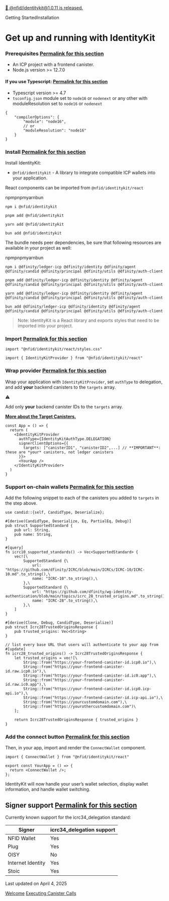 [🎉 @nfid/identitykit@1.0.11 is released.](https://www.npmjs.com/package/@nfid/identitykit)

Getting StartedInstallation

# Get up and running with IdentityKit

### Prerequisites [Permalink for this section](https://identitykit.xyz/docs/getting-started/installation\#prerequisites)

- An ICP project with a frontend canister.
- Node.js version >= 12.7.0

#### If you use Typescript: [Permalink for this section](https://identitykit.xyz/docs/getting-started/installation\#if-you-use-typescript)

- Typescript version >= 4.7
- `tsconfig.json` module set to `node16` or `nodenext` or any other with moduleResolution set to
`node16` or `nodenext`

```nextra-code
{
    "compilerOptions": {
        "module": "node16",
        // or
        "moduleResolution": "node16"
    }
}
```

### Install [Permalink for this section](https://identitykit.xyz/docs/getting-started/installation\#install)

Install IdentityKit:

- `@nfid/identitykit` \- A library to integrate compatible ICP wallets into your application.

React components can be imported from `@nfid/identitykit/react`

npmpnpmyarnbun

```nextra-code
npm i @nfid/identitykit
```

```nextra-code
pnpm add @nfid/identitykit
```

```nextra-code
yarn add @nfid/identitykit
```

```nextra-code
bun add @nfid/identitykit
```

The bundle needs peer dependencies, be sure that following resources are available in your project
as well:

npmpnpmyarnbun

```nextra-code
npm i @dfinity/ledger-icp @dfinity/identity @dfinity/agent @dfinity/candid @dfinity/principal @dfinity/utils @dfinity/auth-client
```

```nextra-code
pnpm add @dfinity/ledger-icp @dfinity/identity @dfinity/agent @dfinity/candid @dfinity/principal @dfinity/utils @dfinity/auth-client
```

```nextra-code
yarn add @dfinity/ledger-icp @dfinity/identity @dfinity/agent @dfinity/candid @dfinity/principal @dfinity/utils @dfinity/auth-client
```

```nextra-code
bun add @dfinity/ledger-icp @dfinity/identity @dfinity/agent @dfinity/candid @dfinity/principal @dfinity/utils @dfinity/auth-client
```

> Note: IdentityKit is a React library and exports styles that need to be imported into your
> project.

### Import [Permalink for this section](https://identitykit.xyz/docs/getting-started/installation\#import)

```nextra-code
import "@nfid/identitykit/react/styles.css"

import { IdentityKitProvider } from "@nfid/identitykit/react"
```

### Wrap provider [Permalink for this section](https://identitykit.xyz/docs/getting-started/installation\#wrap-provider)

Wrap your application with `IdentityKitProvider`, set `authType` to delegation, and add **your**
backend canisters to the `targets` array.

⚠️

Add only **your** backend canister IDs to the `targets` array.

[**More about the Target Canisters.**](https://identitykit.xyz/miscellaneous/target-canisters)

```nextra-code
const App = () => {
  return (
    <IdentityKitProvider
      authType={IdentityKitAuthType.DELEGATION}
      signerClientOptions={{
        targets: ["canisterID1", "canisterID2",...] // **IMPORTANT**: these are *your* canisters, not ledger canisters
      }}>
      <YourApp />
    </IdentityKitProvider>
  )
}
```

### Support on-chain wallets [Permalink for this section](https://identitykit.xyz/docs/getting-started/installation\#support-on-chain-wallets)

Add the following snippet to each of the canisters you added to `targets` in the step above.

```nextra-code
use candid::{self, CandidType, Deserialize};

#[derive(CandidType, Deserialize, Eq, PartialEq, Debug)]
pub struct SupportedStandard {
    pub url: String,
    pub name: String,
}

#[query]
fn icrc10_supported_standards() -> Vec<SupportedStandard> {
    vec![\
        SupportedStandard {\
            url: "https://github.com/dfinity/ICRC/blob/main/ICRCs/ICRC-10/ICRC-10.md".to_string(),\
            name: "ICRC-10".to_string(),\
        },\
        SupportedStandard {\
            url: "https://github.com/dfinity/wg-identity-authentication/blob/main/topics/icrc_28_trusted_origins.md".to_string(),\
            name: "ICRC-28".to_string(),\
        },\
    ]
}

#[derive(Clone, Debug, CandidType, Deserialize)]
pub struct Icrc28TrustedOriginsResponse {
    pub trusted_origins: Vec<String>
}

// list every base URL that users will authenticate to your app from
#[update]
fn icrc28_trusted_origins() -> Icrc28TrustedOriginsResponse {
    let trusted_origins = vec![\
        String::from("https://your-frontend-canister-id.icp0.io"),\
        String::from("https://your-frontend-canister-id.raw.icp0.io"),\
        String::from("https://your-frontend-canister-id.ic0.app"),\
        String::from("https://your-frontend-canister-id.raw.ic0.app"),\
        String::from("https://your-frontend-canister-id.icp0.icp-api.io"),\
        String::from("https://your-frontend-canister-id.icp-api.io"),\
        String::from("https://yourcustomdomain.com"),\
        String::from("https://yourothercustomdomain.com")\
    ];

    return Icrc28TrustedOriginsResponse { trusted_origins }
}
```

### Add the connect button [Permalink for this section](https://identitykit.xyz/docs/getting-started/installation\#add-the-connect-button)

Then, in your app, import and render the `ConnectWallet` component.

```nextra-code
import { ConnectWallet } from "@nfid/identitykit/react"

export const YourApp = () => {
  return <ConnectWallet />;
};
```

IdentityKit will now handle your user’s wallet selection, display wallet information, and handle
wallet switching.

## Signer support [Permalink for this section](https://identitykit.xyz/docs/getting-started/installation\#signer-support)

Currently known support for the icrc34\_delegation standard:

| Signer | icrc34\_delegation support |
| --- | --- |
| NFID Wallet | Yes |
| Plug | Yes |
| OISY | No |
| Internet Identity | Yes |
| Stoic | Yes |

Last updated on April 4, 2025

[Welcome](https://identitykit.xyz/docs "Welcome") [Executing Canister Calls](https://identitykit.xyz/docs/getting-started/executing-canister-calls "Executing Canister Calls")